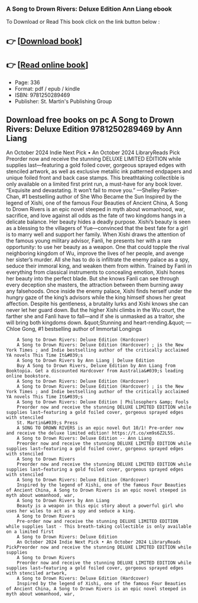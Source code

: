 ### A Song to Drown Rivers: Deluxe Edition Ann Liang ebook

To Download or Read This book click on the link button below :

## 👉  [**[Download book](http://filesbooks.info/download.php?group=book&from=github.com&id=715182&lnk=1065 "Download book")**]

## 👉  [**[Read online book](http://filesbooks.info/download.php?group=book&from=github.com&id=715182&lnk=1065 "Read online book")**]


* Page: 336
* Format: pdf / epub / kindle
* ISBN: 9781250289469
* Publisher: St. Martin&#039;s Publishing Group



## Download free books on pc A Song to Drown Rivers: Deluxe Edition 9781250289469 by Ann Liang 



An October 2024 Indie Next Pick • An October 2024 LibraryReads Pick Preorder now and receive the stunning DELUXE LIMITED EDITION while supplies last―featuring a gold foiled cover, gorgeous sprayed edges with stenciled artwork, as well as exclusive metallic ink patterned endpapers and unique foiled front and back case stamps. This breathtaking collectible is only available on a limited first print run, a must-have for any book lover. “Exquisite and devastating. It won’t fail to move you.” —Shelley Parker-Chan, #1 bestselling author of She Who Became the Sun Inspired by the legend of Xishi, one of the famous Four Beauties of Ancient China, A Song to Drown Rivers is an epic novel steeped in myth about womanhood, war, sacrifice, and love against all odds as the fate of two kingdoms hangs in a delicate balance. Her beauty hides a deadly purpose. Xishi’s beauty is seen as a blessing to the villagers of Yue—convinced that the best fate for a girl is to marry well and support her family. When Xishi draws the attention of the famous young military advisor, Fanli, he presents her with a rare opportunity: to use her beauty as a weapon. One that could topple the rival neighboring kingdom of Wu, improve the lives of her people, and avenge her sister’s murder. All she has to do is infiltrate the enemy palace as a spy, seduce their immoral king, and weaken them from within. Trained by Fanli in everything from classical instruments to concealing emotion, Xishi hones her beauty into the perfect blade. But she knows Fanli can see through every deception she masters, the attraction between them burning away any falsehoods. Once inside the enemy palace, Xishi finds herself under the hungry gaze of the king’s advisors while the king himself shows her great affection. Despite his gentleness, a brutality lurks and Xishi knows she can never let her guard down. But the higher Xishi climbs in the Wu court, the farther she and Fanli have to fall—and if she is unmasked as a traitor, she will bring both kingdoms down. &amp;quot;Stunning and heart-rending.&amp;quot; —Chloe Gong, #1 bestselling author of Immortal Longings


        A Song to Drown Rivers: Deluxe Edition (Hardcover)
        A Song to Drown Rivers: Deluxe Edition (Hardcover) ; is the New York Times ; and Indie bestselling author of the critically acclaimed YA novels This Time It&#039;s 
        A Song to Drown Rivers by Ann Liang | Deluxe Edition
        Buy A Song to Drown Rivers, Deluxe Edition by Ann Liang from Booktopia. Get a discounted Hardcover from Australia&#039;s leading online bookstore.
        A Song to Drown Rivers: Deluxe Edition (Hardcover)
        A Song to Drown Rivers: Deluxe Edition (Hardcover) ; is the New York Times ; and Indie bestselling author of the critically acclaimed YA novels This Time It&#039;s 
        A Song to Drown Rivers: Deluxe Edition | Philosophers &amp; Fools
        Preorder now and receive the stunning DELUXE LIMITED EDITION while supplies last―featuring a gold foiled cover, gorgeous sprayed edges with stenciled 
        St. Martin&#039;s Press
        A SONG TO DROWN RIVERS is an epic novel Out 10/1! Pre-order now and receive the deluxe limited edition! https://t.co/xm9s6Z2L5S.
        A Song to Drown Rivers: Deluxe Edition -- Ann Liang
        Preorder now and receive the stunning DELUXE LIMITED EDITION while supplies last―featuring a gold foiled cover, gorgeous sprayed edges with stenciled 
        A Song to Drown Rivers
        Preorder now and receive the stunning DELUXE LIMITED EDITION while supplies last―featuring a gold foiled cover, gorgeous sprayed edges with stenciled 
        A Song to Drown Rivers: Deluxe Edition (Hardcover)
        Inspired by the legend of Xishi, one of the famous Four Beauties of Ancient China, A Song to Drown Rivers is an epic novel steeped in myth about womanhood, war, 
        A Song to Drown Rivers by Ann Liang
        Beauty is a weapon in this epic story about a powerful girl who uses her wiles to act as a spy and seduce a king.
        A Song to Drown Rivers
        Pre-order now and receive the stunning DELUXE LIMITED EDITION while supplies last - This breath-taking collectible is only available on a limited first 
        A Song to Drown Rivers: Deluxe Edition
        An October 2024 Indie Next Pick • An October 2024 LibraryReads PickPreorder now and receive the stunning DELUXE LIMITED EDITION while supplies 
        A Song to Drown Rivers
        Preorder now and receive the stunning DELUXE LIMITED EDITION while supplies last―featuring a gold foiled cover, gorgeous sprayed edges with stenciled artwork, 
        A Song to Drown Rivers: Deluxe Edition (Hardcover)
        Inspired by the legend of Xishi, one of the famous Four Beauties of Ancient China, A Song to Drown Rivers is an epic novel steeped in myth about womanhood, war, 
    




